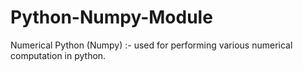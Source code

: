 # Python-Numpy-Module
Numerical Python (Numpy) :- used for performing various numerical computation in python. 